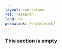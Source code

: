 ```yaml
---
layout: one-column
ref: research
lang: en
permalink: /en/network/
---
```


### This section is empty
